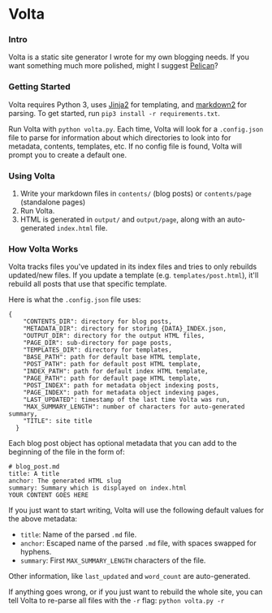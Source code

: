 # Volta

### Intro
Volta is a static site generator I wrote for my own blogging needs. If you want something much more polished, might I suggest [Pelican](https://github.com/getpelican/pelican)?

### Getting Started
Volta requires Python 3, uses [Jinja2](https://github.com/pallets/jinja) for templating, and [markdown2](https://github.com/trentm/python-markdown2) for parsing. To get started, run `pip3 install -r requirements.txt`.

Run Volta with `python volta.py`. Each time, Volta will look for a `.config.json` file to parse for information about which directories to look into for metadata, contents, templates, etc. If no config file is found, Volta will prompt you to create a default one.

### Using Volta
1. Write your markdown files in `contents/` (blog posts) or `contents/page` (standalone pages)
2. Run Volta.
3. HTML is generated in `output/` and `output/page`, along with an auto-generated `index.html` file.


### How Volta Works
Volta tracks files you've updated in its index files and tries to only rebuilds updated/new files. If you update a template (e.g. `templates/post.html`), it'll rebuild all posts that use that specific template.

Here is what the `.config.json` file uses:

```
{
    "CONTENTS_DIR": directory for blog posts,
    "METADATA_DIR": directory for storing {DATA}_INDEX.json,
    "OUTPUT_DIR": directory for the output HTML files,
    "PAGE_DIR": sub-directory for page posts,
    "TEMPLATES_DIR": directory for templates,
    "BASE_PATH": path for default base HTML template,
    "POST_PATH": path for default post HTML template,
    "INDEX_PATH": path for default index HTML template,
    "PAGE_PATH": path for default page HTML template,
    "POST_INDEX": path for metadata object indexing posts,
    "PAGE_INDEX": path for metadata object indexing pages,
    "LAST_UPDATED": timestamp of the last time Volta was run,
    "MAX_SUMMARY_LENGTH": number of characters for auto-generated summary,
    "TITLE": site title
  }
```

Each blog post object has optional metadata that you can add to the beginning of the file in the form of:

```
# blog_post.md
title: A title
anchor: The generated HTML slug
summary: Summary which is displayed on index.html
YOUR CONTENT GOES HERE
```

If you just want to start writing, Volta will use the following default values for the above metadata:

- `title`: Name of the parsed `.md` file.
- `anchor`: Escaped name of the parsed `.md` file, with spaces swapped for hyphens.
- `summary`: First `MAX_SUMMARY_LENGTH` characters of the file.

Other information, like `last_updated` and `word_count` are auto-generated.

If anything goes wrong, or if you just want to rebuild the whole site, you can tell Volta to re-parse all files with the `-r` flag:
`python volta.py -r`